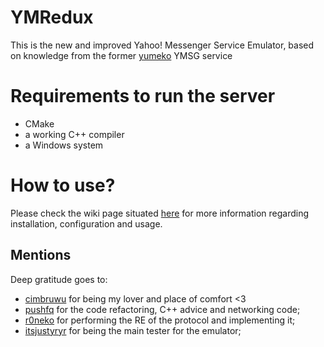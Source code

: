 # YMRedux

This is the new and improved Yahoo! Messenger Service Emulator, based on knowledge from the former [yumeko](https://github.com/r0neko/yumeko) YMSG service

# Requirements to run the server

- CMake
- a working C++ compiler
- a Windows system

# How to use?

Please check the wiki page situated [here](here.png) for more information regarding installation, configuration and usage.

## Mentions

Deep gratitude goes to:
- [cimbruwu](https://github.com/cimbruwu) for being my lover and place of comfort <3
- [pushfq](https://github.com/pushfq) for the code refactoring, C++ advice and networking code;
- [r0neko](https://github.com/r0neko) for performing the RE of the protocol and implementing it;
- [itsjustyryr](https://github.com/itsjustyryr) for being the main tester for the emulator;
